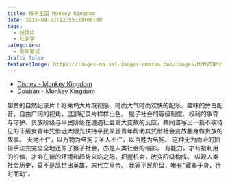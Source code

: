 ```yaml
---
title: 猴子王国 Monkey Kingdom
date: 2015-09-23T12:55:33+08:00
tags:
  - 纪录片
  - 社会学
categories:
  - 影视笔记
draft: false
featuredImage: https://images-na.ssl-images-amazon.com/images/M/MV5BMzIxNDc1MDg0MF5BMl5BanBnXkFtZTgwNTI3ODE4MzE@._V1_SY1000_SX676_AL_.jpg
---
```

<!--more-->

* [Disney - Monkey Kingdom](https://nature.disney.com/monkey-kingdom)
* [Douban - Monkey Kingdom](https://movie.douban.com/subject/25865526/)

超赞的自然纪录片！好莱坞大片既视感、时而大气时而欢快的配乐、趣味的旁白配音，自由广阔的视角，这部纪录片样样出色。
猴子社会的等级制度、权利的争夺与守护、贵族阶级与平民阶级在遭遇社会重大变故的反应，共同谱写出一篇不收待见的下层女青年凭借远大眼光扶持平民屌丝青年帮助其凭借社会变故翻身做贵族的故事。
天地不仁，以万物为刍狗；圣人不仁，以百姓为刍狗。
这种无为而治的拍摄手法完完全全地还原了猴子社会，亦是人类社会的缩影。
有能力，才有被利用的价值，才会在新的环境和趋势来临之际，把握机会，改变阶级构成。
纵观人类社会历史，莫不是乱世出英雄，末代立皇帝。
我等平民阶级，唯有“藏器于身，待时而动”。

